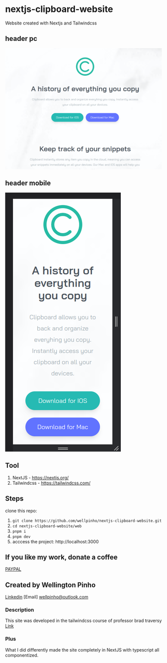 # nextjs-clipboard-website
Website created with Nextjs and Tailwindcss

## header pc
![header](./pge01.png)

## header mobile
![](./page02.png)

## Tool
1. NextJS - https://nextjs.org/
2. Tailwindcss - https://tailwindcss.com/

## Steps
clone this repo:
1. ```git clone https://github.com/wellpinho/nextjs-clipboard-website.git```
2. ```cd nextjs-clipboard-website/web```
3. ```pnpm i```
4. ```pnpm dev```
5. acccess the project: http://localhost:3000

## If you like my work, donate a coffee
[PAYPAL](https://www.paypal.com/donate/?hosted_button_id=DPS2FRCH25ZMJ)

## Created by Wellington Pinho
[Linkedin](https://www.linkedin.com/in/wellpinho/)
[Email] wellpinho@outlook.com

### Description
This site was developed in the tailwindcss course of professor brad traversy
[Link](https://www.udemy.com/course/tailwind-from-scratch)

### Plus
What I did differently made the site completely in NextJS with typescript all componentized.